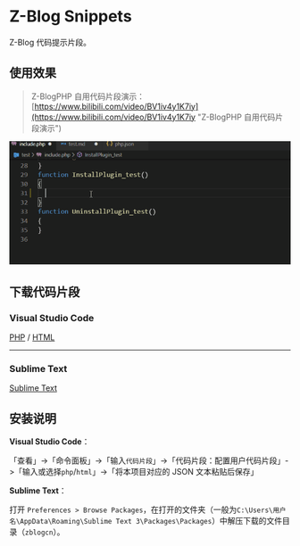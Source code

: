 # Z-Blog Snippets

Z-Blog 代码提示片段。

<!--

wdssmq/snippets: Z-Blog 编辑器代码提示片段
https://github.com/wdssmq/snippets

Z-BlogPHP 自用代码片段演示_哔哩哔哩_bilibili
https://www.bilibili.com/video/BV1iv4y1K7iy

-->

## 使用效果

> Z-BlogPHP 自用代码片段演示：[https://www.bilibili.com/video/BV1iv4y1K7iy](https://www.bilibili.com/video/BV1iv4y1K7iy "Z-BlogPHP 自用代码片段演示")

![image](files/demo-vscode.gif)

## 下载代码片段

### Visual Studio Code

[PHP](https://raw.githubusercontent.com/wdssmq/snippets/master/vscode/zblogcn/php.json "PHP代码片段") / [HTML](https://raw.githubusercontent.com/wdssmq/snippets/master/vscode/zblogcn/html.json "HTML代码片段")

-----

### Sublime Text

[Sublime Text](https://github.com/zblogcn/snippets/releases/download/Sublime_V0.1/zblogcn.zip)

## 安装说明

**Visual Studio Code**：

「查看」->「命令面板」->「输入`代码片段`」->「代码片段：配置用户代码片段」->「输入或选择`php`/`html`」->「将本项目对应的 JSON 文本粘贴后保存」

**Sublime Text**：

打开 `Preferences > Browse Packages`，在打开的文件夹（一般为`C:\Users\用户名\AppData\Roaming\Sublime Text 3\Packages\Packages`）中解压下载的文件目录（`zblogcn`）。


